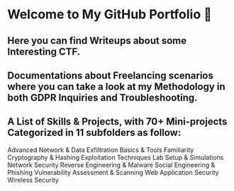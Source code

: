 # Welcome to My GitHub Portfolio 🥳

## Here you can find Writeups about some Interesting CTF.

## Documentations about Freelancing scenarios where you can take a look at my Methodology in both GDPR Inquiries and Troubleshooting.

## A List of Skills & Projects, with 70+ Mini-projects Categorized in 11 subfolders as follow:
Advanced Network & Data Exfiltration
Basics & Tools Familiarity
Cryptography & Hashing
Exploitation Techniques
Lab Setup & Simulations
Network Security
Reverse Engineering & Malware
Social Engineering & Phishing
Vulnerability Assessment & Scanning
Web Application Security
Wireless Security



